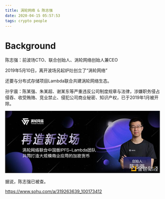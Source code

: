 ```yaml
---
title: 涡轮网络 & 陈志强
date: 2020-04-15 05:57:53
tags: crypto people
---
```


# Background

陈志强：前波场CTO、联合创始人、涡轮网络创始人兼CEO

2019年5月10日，离开波场另起炉灶创立了“涡轮网络”

还要与分布式存储项目Lambda联合共建涡轮网络生态。

孙宇晨：陈某强、朱某超、谢某东等严重违反公司制度规章与法律，涉嫌职务侵占侵吞、收受贿赂、竞业禁止、侵犯公司商业秘密、知识产权，已于2019年1月被开除。

![](/images/陈志强.jpg)

据说，陈志强已被查。

https://www.sohu.com/a/319263639_100173412
